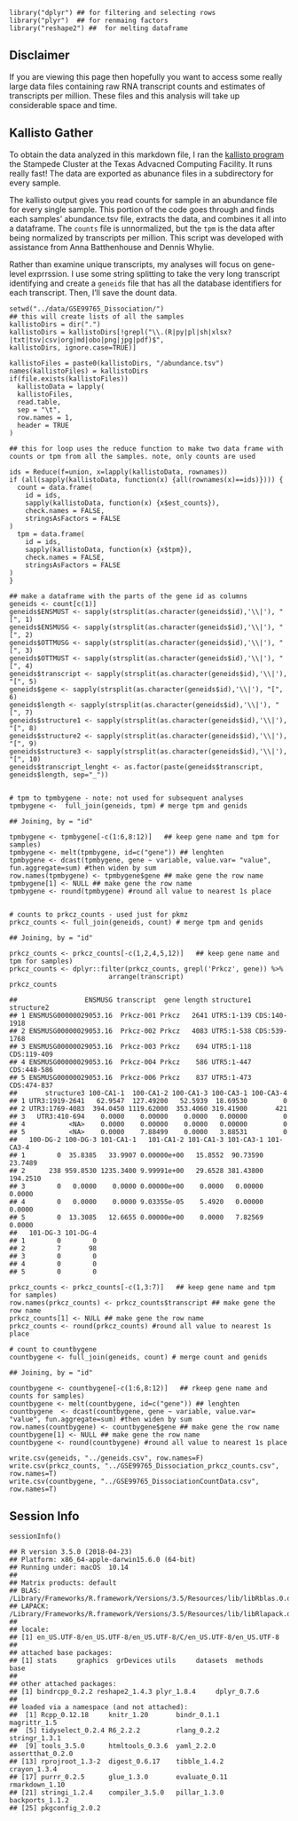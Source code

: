     library("dplyr") ## for filtering and selecting rows
    library("plyr")  ## for renmaing factors
    library("reshape2") ##  for melting dataframe

Disclaimer
----------

If you are viewing this page then hopefully you want to access
some really large data files containing raw RNA transcript counts and
estimates of transcripts per million. These files and this analysis will take up considerable space and time. 

Kallisto Gather
---------------

To obtain the data analyzed in this markdown file, I ran the [kallisto program](../UNIXworkflow/04_04_kallisto.md) the Stampede Cluster at the Texas Advacned Computing Facility. It runs really fast! The data are exported as abunance files in a subdirectory for every sample. 

The kallisto output gives you read counts for sample in an abundance
file for every single sample. This portion of the code goes through and
finds each samples’ abundance.tsv file, extracts the data, and combines
it all into a dataframe. The `counts` file is unnormalized, but the
`tpm` is the data after being normalized by transcripts per million.
This script was developed with assistance from Anna Batthenhouse and
Dennis Whylie.

Rather than examine unique transcripts, my analyses will focus on
gene-level exprrssion. I use some string splitting to take the very long
transcript identifying and create a `geneids` file that has all the
database identifiers for each transcript. Then, I’ll save the dount
data.

    setwd("../data/GSE99765_Dissociation/")
    ## this will create lists of all the samples
    kallistoDirs = dir(".")
    kallistoDirs = kallistoDirs[!grepl("\\.(R|py|pl|sh|xlsx?|txt|tsv|csv|org|md|obo|png|jpg|pdf)$",
    kallistoDirs, ignore.case=TRUE)]

    kallistoFiles = paste0(kallistoDirs, "/abundance.tsv")
    names(kallistoFiles) = kallistoDirs
    if(file.exists(kallistoFiles))
      kallistoData = lapply(
      kallistoFiles,
      read.table,
      sep = "\t",
      row.names = 1,
      header = TRUE
    )

    ## this for loop uses the reduce function to make two data frame with counts or tpm from all the samples. note, only counts are used

    ids = Reduce(f=union, x=lapply(kallistoData, rownames))
    if (all(sapply(kallistoData, function(x) {all(rownames(x)==ids)}))) {
      count = data.frame(
        id = ids,
        sapply(kallistoData, function(x) {x$est_counts}),
        check.names = FALSE,
        stringsAsFactors = FALSE
    )
      tpm = data.frame(
        id = ids,
        sapply(kallistoData, function(x) {x$tpm}),
        check.names = FALSE,
        stringsAsFactors = FALSE
    )
    }

    ## make a dataframe with the parts of the gene id as columns
    geneids <- count[c(1)] 
    geneids$ENSMUST <- sapply(strsplit(as.character(geneids$id),'\\|'), "[", 1)
    geneids$ENSMUSG <- sapply(strsplit(as.character(geneids$id),'\\|'), "[", 2)
    geneids$OTTMUSG <- sapply(strsplit(as.character(geneids$id),'\\|'), "[", 3)
    geneids$OTTMUST <- sapply(strsplit(as.character(geneids$id),'\\|'), "[", 4)
    geneids$transcript <- sapply(strsplit(as.character(geneids$id),'\\|'), "[", 5)
    geneids$gene <- sapply(strsplit(as.character(geneids$id),'\\|'), "[", 6)
    geneids$length <- sapply(strsplit(as.character(geneids$id),'\\|'), "[", 7)
    geneids$structure1 <- sapply(strsplit(as.character(geneids$id),'\\|'), "[", 8)
    geneids$structure2 <- sapply(strsplit(as.character(geneids$id),'\\|'), "[", 9)
    geneids$structure3 <- sapply(strsplit(as.character(geneids$id),'\\|'), "[", 10)
    geneids$transcript_lenght <- as.factor(paste(geneids$transcript, geneids$length, sep="_"))


    # tpm to tpmbygene - note: not used for subsequent analyses
    tpmbygene <-  full_join(geneids, tpm) # merge tpm and genids

    ## Joining, by = "id"

    tpmbygene <- tpmbygene[-c(1:6,8:12)]   ## keep gene name and tpm for samples)
    tpmbygene <- melt(tpmbygene, id=c("gene")) ## lenghten 
    tpmbygene <- dcast(tpmbygene, gene ~ variable, value.var= "value", fun.aggregate=sum) #then widen by sum
    row.names(tpmbygene) <- tpmbygene$gene ## make gene the row name
    tpmbygene[1] <- NULL ## make gene the row name
    tpmbygene <- round(tpmbygene) #round all value to nearest 1s place


    # counts to prkcz_counts - used just for pkmz
    prkcz_counts <- full_join(geneids, count) # merge tpm and genids

    ## Joining, by = "id"

    prkcz_counts <- prkcz_counts[-c(1,2,4,5,12)]   ## keep gene name and tpm for samples)
    prkcz_counts <- dplyr::filter(prkcz_counts, grepl('Prkcz', gene)) %>%
                             arrange(transcript)
    prkcz_counts

    ##                 ENSMUSG transcript  gene length structure1   structure2
    ## 1 ENSMUSG00000029053.16  Prkcz-001 Prkcz   2641 UTR5:1-139 CDS:140-1918
    ## 2 ENSMUSG00000029053.16  Prkcz-002 Prkcz   4083 UTR5:1-538 CDS:539-1768
    ## 3 ENSMUSG00000029053.16  Prkcz-003 Prkcz    694 UTR5:1-118  CDS:119-409
    ## 4 ENSMUSG00000029053.16  Prkcz-004 Prkcz    586 UTR5:1-447  CDS:448-586
    ## 5 ENSMUSG00000029053.16  Prkcz-006 Prkcz    837 UTR5:1-473  CDS:474-837
    ##       structure3 100-CA1-1  100-CA1-2 100-CA1-3 100-CA3-1 100-CA3-4
    ## 1 UTR3:1919-2641   62.9547  127.49200   52.5939  18.69530         0
    ## 2 UTR3:1769-4083  394.0450 1119.62000  353.4060 319.41900       421
    ## 3   UTR3:410-694    0.0000    0.00000    0.0000   0.00000         0
    ## 4           <NA>    0.0000    0.00000    0.0000   0.00000         0
    ## 5           <NA>    0.0000    7.88499    0.0000   3.88531         0
    ##   100-DG-2 100-DG-3 101-CA1-1   101-CA1-2 101-CA1-3 101-CA3-1 101-CA3-4
    ## 1        0  35.8385   33.9907 0.00000e+00   15.8552  90.73590   23.7489
    ## 2      238 959.8530 1235.3400 9.99991e+00   29.6528 381.43800  194.2510
    ## 3        0   0.0000    0.0000 0.00000e+00    0.0000   0.00000    0.0000
    ## 4        0   0.0000    0.0000 9.03355e-05    5.4920   0.00000    0.0000
    ## 5        0  13.3085   12.6655 0.00000e+00    0.0000   7.82569    0.0000
    ##   101-DG-3 101-DG-4
    ## 1        0        0
    ## 2        7       98
    ## 3        0        0
    ## 4        0        0
    ## 5        0        0

    prkcz_counts <- prkcz_counts[-c(1,3:7)]   ## keep gene name and tpm for samples)
    row.names(prkcz_counts) <- prkcz_counts$transcript ## make gene the row name
    prkcz_counts[1] <- NULL ## make gene the row name
    prkcz_counts <- round(prkcz_counts) #round all value to nearest 1s place

    # count to countbygene
    countbygene <- full_join(geneids, count) # merge count and genids

    ## Joining, by = "id"

    countbygene <- countbygene[-c(1:6,8:12)]   ## rkeep gene name and counts for samples)
    countbygene <- melt(countbygene, id=c("gene")) ## lenghten 
    countbygene  <- dcast(countbygene, gene ~ variable, value.var= "value", fun.aggregate=sum) #then widen by sum
    row.names(countbygene) <- countbygene$gene ## make gene the row name
    countbygene[1] <- NULL ## make gene the row name
    countbygene <- round(countbygene) #round all value to nearest 1s place

    write.csv(geneids, "../geneids.csv", row.names=F)
    write.csv(prkcz_counts, "../GSE99765_Dissociation_prkcz_counts.csv", row.names=T)
    write.csv(countbygene, "../GSE99765_DissociationCountData.csv", row.names=T)

Session Info
------------

    sessionInfo()

    ## R version 3.5.0 (2018-04-23)
    ## Platform: x86_64-apple-darwin15.6.0 (64-bit)
    ## Running under: macOS  10.14
    ## 
    ## Matrix products: default
    ## BLAS: /Library/Frameworks/R.framework/Versions/3.5/Resources/lib/libRblas.0.dylib
    ## LAPACK: /Library/Frameworks/R.framework/Versions/3.5/Resources/lib/libRlapack.dylib
    ## 
    ## locale:
    ## [1] en_US.UTF-8/en_US.UTF-8/en_US.UTF-8/C/en_US.UTF-8/en_US.UTF-8
    ## 
    ## attached base packages:
    ## [1] stats     graphics  grDevices utils     datasets  methods   base     
    ## 
    ## other attached packages:
    ## [1] bindrcpp_0.2.2 reshape2_1.4.3 plyr_1.8.4     dplyr_0.7.6   
    ## 
    ## loaded via a namespace (and not attached):
    ##  [1] Rcpp_0.12.18     knitr_1.20       bindr_0.1.1      magrittr_1.5    
    ##  [5] tidyselect_0.2.4 R6_2.2.2         rlang_0.2.2      stringr_1.3.1   
    ##  [9] tools_3.5.0      htmltools_0.3.6  yaml_2.2.0       assertthat_0.2.0
    ## [13] rprojroot_1.3-2  digest_0.6.17    tibble_1.4.2     crayon_1.3.4    
    ## [17] purrr_0.2.5      glue_1.3.0       evaluate_0.11    rmarkdown_1.10  
    ## [21] stringi_1.2.4    compiler_3.5.0   pillar_1.3.0     backports_1.1.2 
    ## [25] pkgconfig_2.0.2
